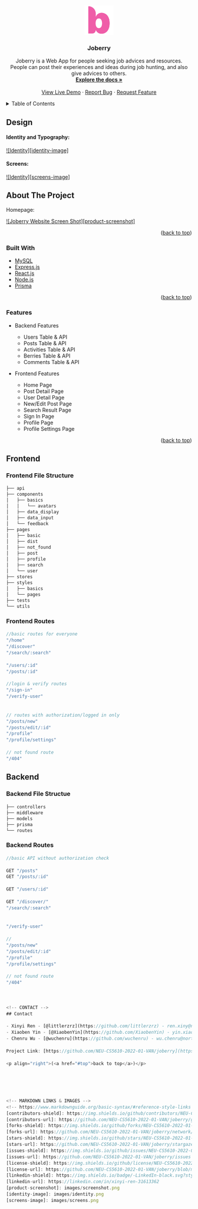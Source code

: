 <div id="top"></div>
<!-- 
[![Contributors][contributors-shield]][contributors-url]
[![Forks][forks-shield]][forks-url]
[![Stargazers][stars-shield]][stars-url]
[![Issues][issues-shield]][issues-url]
[![MIT License][license-shield]][license-url]
[![LinkedIn][linkedin-shield]][linkedin-url]
-->


<!-- PROJECT LOGO -->
<br />
<div align="center">
  <a href="https://github.com/NEU-CS5610-2022-01-VAN/joberry">
    <img src="images/logo.png" alt="Logo" width="80" height="auto">
  </a>

<h3 align="center">Joberry</h3>

  <p align="center">
    Joberry is a Web App for people seeking job advices and resources. <br />
    People can post their experiences and ideas during job hunting, and also give advices to others.
    <br />
    <a href="https://github.com/NEU-CS5610-2022-01-VAN/joberry"><strong>Explore the docs »</strong></a>
    <br />
    <br />
    <a href="https://joberry.vercel.app/">View Live Demo</a>
    ·
    <a href="https://github.com/NEU-CS5610-2022-01-VAN/joberry/issues">Report Bug</a>
    ·
    <a href="https://github.com/NEU-CS5610-2022-01-VAN/joberry/issues">Request Feature</a>
  </p>
</div>



<!-- TABLE OF CONTENTS -->
<details>
  <summary>Table of Contents</summary>
  <ol>
    <li>
      <a href="#design">Design</a>
      <ul>
        <li><a href="#identity-and-typography">Identity and Typography</a></li>
      </ul>
       <ul>
        <li><a href="#screens">Screens</a></li>
      </ul>
    </li>
    <li><a href="#about-the-project">About The Project</a></li>
    <ul>
    <li><a href="#built-with">Built With</a></li>
    <li><a href="#features">Features</a></li>
      </ul>
    <li><a href="#contact">Contact</a></li>
    <li><a href="#acknowledgments">Acknowledgments</a></li>
  </ol>
</details>


<!-- DESIGN -->
## Design
#### Identity and Typography:

[![Identity][identity-image]](https://joberry.vercel.com)

#### Screens:

[![Identity][screens-image]](https://joberry.vercel.com)



<!-- ABOUT THE PROJECT -->

## About The Project
Homepage:

[![Joberry Website Screen Shot][product-screenshot]](https://joberry.vercel.com)



<p align="right">(<a href="#top">back to top</a>)</p>



### Built With

* [MySQL](https://www.mysql.com/)
* [Express.js](https://expressjs.com/)
* [React.js](https://reactjs.org/)
* [Node.js](https://nodejs.org/)
* [Prisma](https://www.prisma.io/)


<p align="right">(<a href="#top">back to top</a>)</p>


<!-- FEATURES -->
### Features

- Backend Features
  - Users Table & API
  - Posts Table & API
  - Activities Table & API
  - Berries Table & API
  - Comments Table & API

- Frontend Features
  - Home Page
  - Post Detail Page
  - User Detail Page
  - New/Edit Post Page
  - Search Result Page
  - Sign In Page
  - Profile Page 
  - Profile Settings Page


<p align="right">(<a href="#top">back to top</a>)</p>


<!-- FRONTEND -->
## Frontend
### Frontend File Structure

```
├── api
├── components
│   ├── basics
│   │   └── avatars
│   ├── data_display
│   ├── data_input
│   └── feedback
├── pages
│   ├── basic
│   ├── dist
│   ├── not_found
│   ├── post
│   ├── profile
│   ├── search
│   └── user
├── stores
├── styles
│   ├── basics
│   └── pages
├── tests
└── utils
```


### Frontend Routes

```js
//basic routes for everyone
"/home"
"/discover"
"/search/:search"

"/users/:id"
"/posts/:id"

//login & verify routes
"/sign-in"
"/verify-user"


// routes with authorization/logged in only 
"/posts/new"
"/posts/edit/:id"
"/profile"
"/profile/settings"

// not found route
"/404"

```

## Backend

### Backend File Structue

```
├── controllers
├── middleware
├── models
├── prisma
└── routes
```

### Backend Routes
```js
//basic API without authorization check

GET "/posts"
GET "/posts/:id"

GET "/users/:id"

GET "/discover/"
"/search/:search"


"/verify-user"

//
"/posts/new"
"/posts/edit/:id"
"/profile"
"/profile/settings"

// not found route
"/404"



<!-- CONTACT -->
## Contact

- Xinyi Ren - [@littlerzrz](https://github.com/littlerzrz) - ren.xiny@northeastern.edu
- Xiaoben Yin - [@XiaobenYin](https://github.com/XiaobenYin) - yin.xiaob@northeastern.edu
- Chenru Wu - [@wuchenru](https://github.com/wuchenru) - wu.chenru@northeastern.edu

Project Link: [https://github.com/NEU-CS5610-2022-01-VAN/joberry](https://github.com/NEU-CS5610-2022-01-VAN/joberry)

<p align="right">(<a href="#top">back to top</a>)</p>





<!-- MARKDOWN LINKS & IMAGES -->
<!-- https://www.markdownguide.org/basic-syntax/#reference-style-links -->
[contributors-shield]: https://img.shields.io/github/contributors/NEU-CS5610-2022-01-VAN/joberry.svg?style=for-the-badge
[contributors-url]: https://github.com/NEU-CS5610-2022-01-VAN/joberry/graphs/contributors
[forks-shield]: https://img.shields.io/github/forks/NEU-CS5610-2022-01-VAN/joberry.svg?style=for-the-badge
[forks-url]: https://github.com/NEU-CS5610-2022-01-VAN/joberry/network/members
[stars-shield]: https://img.shields.io/github/stars/NEU-CS5610-2022-01-VAN/joberry.svg?style=for-the-badge
[stars-url]: https://github.com/NEU-CS5610-2022-01-VAN/joberry/stargazers
[issues-shield]: https://img.shields.io/github/issues/NEU-CS5610-2022-01-VAN/joberry.svg?style=for-the-badge
[issues-url]: https://github.com/NEU-CS5610-2022-01-VAN/joberry/issues
[license-shield]: https://img.shields.io/github/license/NEU-CS5610-2022-01-VAN/joberry.svg?style=for-the-badge
[license-url]: https://github.com/NEU-CS5610-2022-01-VAN/joberry/blob/master/LICENSE.txt
[linkedin-shield]: https://img.shields.io/badge/-LinkedIn-black.svg?style=for-the-badge&logo=linkedin&colorB=555
[linkedin-url]: https://linkedin.com/in/xinyi-ren-31613362
[product-screenshot]: images/screenshot.png
[identity-image]: images/identity.png
[screens-image]: images/screens.png

